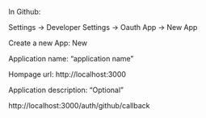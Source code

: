 In Github:

Settings -> Developer Settings -> Oauth App -> New App

Create a new App:
New

Application name: “application name”

Hompage url: http://localhost:3000

Application description: “Optional”

http://localhost:3000/auth/github/callback
